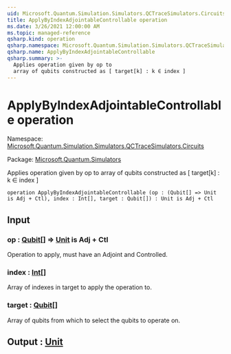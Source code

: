 ```yaml
---
uid: Microsoft.Quantum.Simulation.Simulators.QCTraceSimulators.Circuits.ApplyByIndexAdjointableControllable
title: ApplyByIndexAdjointableControllable operation
ms.date: 3/26/2021 12:00:00 AM
ms.topic: managed-reference
qsharp.kind: operation
qsharp.namespace: Microsoft.Quantum.Simulation.Simulators.QCTraceSimulators.Circuits
qsharp.name: ApplyByIndexAdjointableControllable
qsharp.summary: >-
  Applies operation given by op to
  array of qubits constructed as [ target[k] : k ∈ index ]
---
```


# ApplyByIndexAdjointableControllable operation

Namespace: [Microsoft.Quantum.Simulation.Simulators.QCTraceSimulators.Circuits](xref:Microsoft.Quantum.Simulation.Simulators.QCTraceSimulators.Circuits)

Package: [Microsoft.Quantum.Simulators](https://nuget.org/packages/Microsoft.Quantum.Simulators)


Applies operation given by op toarray of qubits constructed as [ target[k] : k ∈ index ]

```qsharp
operation ApplyByIndexAdjointableControllable (op : (Qubit[] => Unit is Adj + Ctl), index : Int[], target : Qubit[]) : Unit is Adj + Ctl
```


## Input

### op : [Qubit](xref:microsoft.quantum.lang-ref.qubit)[] => [Unit](xref:microsoft.quantum.lang-ref.unit)  is Adj + Ctl

Operation to apply, must have an Adjoint and Controlled.


### index : [Int](xref:microsoft.quantum.lang-ref.int)[]

Array of indexes in target to apply the operation to.


### target : [Qubit](xref:microsoft.quantum.lang-ref.qubit)[]

Array of qubits from which to select the qubits to operate on.



## Output : [Unit](xref:microsoft.quantum.lang-ref.unit)

